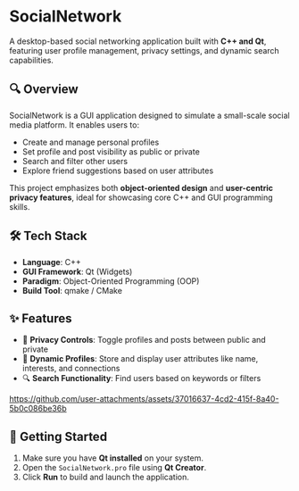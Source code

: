 # SocialNetwork

A desktop-based social networking application built with **C++ and Qt**, featuring user profile management, privacy settings, and dynamic search capabilities.

## 🔍 Overview

SocialNetwork is a GUI application designed to simulate a small-scale social media platform. It enables users to:
- Create and manage personal profiles
- Set profile and post visibility as public or private
- Search and filter other users
- Explore friend suggestions based on user attributes

This project emphasizes both **object-oriented design** and **user-centric privacy features**, ideal for showcasing core C++ and GUI programming skills.

## 🛠 Tech Stack

- **Language**: C++
- **GUI Framework**: Qt (Widgets)
- **Paradigm**: Object-Oriented Programming (OOP)
- **Build Tool**: qmake / CMake

## ✨ Features

- 🔐 **Privacy Controls**: Toggle profiles and posts between public and private
- 👤 **Dynamic Profiles**: Store and display user attributes like name, interests, and connections
- 🔍 **Search Functionality**: Find users based on keywords or filters



https://github.com/user-attachments/assets/37016637-4cd2-415f-8a40-5b0c086be36b

## 🚀 Getting Started

1. Make sure you have **Qt installed** on your system.
2. Open the `SocialNetwork.pro` file using **Qt Creator**.
3. Click **Run** to build and launch the application.



